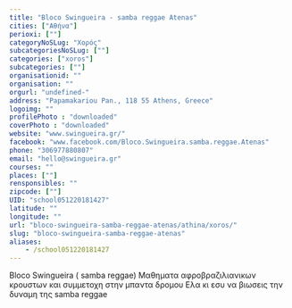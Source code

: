 ```yaml
---
title: "Bloco Swingueira - samba reggae Atenas"
cities: ["Αθήνα"]
perioxi: [""]
categoryNoSLug: "Χορός"
subcategoriesNoSLug: [""]
categories: ["xoros"]
subcategories: [""]
organisationid: ""
organisation: ""
orgurl: "undefined-"
address: "Papamakariou Pan., 118 55 Athens, Greece"
logoimg: ""
profilePhoto : "downloaded"
coverPhoto : "downloaded"
website: "www.swingueira.gr/"
facebook: "www.facebook.com/Bloco.Swingueira.samba.reggae.Atenas"
phone: "306977880807"
email: "hello@swingueira.gr"
courses: ""
places: [""]
rensponsibles: ""
zipcode: [""]
UID: "school051220181427"
latitude: ""
longitude: ""
url: "bloco-swingueira-samba-reggae-atenas/athina/xoros/"
slug: "bloco-swingueira-samba-reggae-atenas"
aliases:
    - /school051220181427
---
```





Bloco Swingueira ( samba reggae) Μαθηματα αφροβραζιλιανικων κρουστων και συμμετοχη στην μπαντα δρομου Ελα κι εσυ να βιωσεις την δυναμη της samba reggae